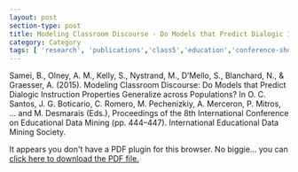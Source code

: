 ```yaml
---
layout: post
section-type: post
title: Modeling Classroom Discourse - Do Models that Predict Dialogic Instruction Properties Generalize across Populations?
category: Category
tags: [ 'research', 'publications','class5','education','conference-short','discourse' ]
---
```

Samei, B., Olney, A. M., Kelly, S., Nystrand, M., D’Mello, S., Blanchard, N., & Graesser, A. (2015). Modeling Classroom Discourse: Do Models that Predict Dialogic Instruction Properties Generalize across Populations? In O. C. Santos, J. G. Boticario, C. Romero, M. Pechenizkiy, A. Merceron, P. Mitros, …  and M. Desmarais (Eds.), Proceedings of the 8th International Conference on Educational Data Mining (pp. 444–447). International Educational Data Mining Society.

<object data="https://umdrive.memphis.edu/aolney/public/publications/short444-447.pdf" type="application/pdf" width="100%" height="600px">
 
  <p>It appears you don't have a PDF plugin for this browser.
  No biggie... you can <a href="https://umdrive.memphis.edu/aolney/public/publications/short444-447.pdf">click here to
  download the PDF file.</a></p>
  
</object>
